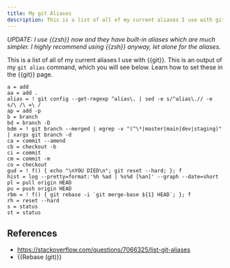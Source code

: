 ```yaml
---
title: My git Aliases
description: This is a list of all of my current aliases I use with git.
---
```


*UPDATE: I use {{zsh}} now and they have built-in aliases which are much simpler. I highly recommend using {{zsh}} anyway, let alone for the aliases.*

This is a list of all of my current aliases I use with {{git}}. This is an output of my `git alias` command, which you will see below. Learn how to set these in the {{git}} page.

```
a = add
aa = add .
alias = ! git config --get-regexp ^alias\. | sed -e s/^alias\.// -e s/\ /\ =\ /
ap = add -p
b = branch
bd = branch -D
bdm = ! git branch --merged | egrep -v "(^\*|master|main|dev|staging)" | xargs git branch -d
ca = commit --amend
cb = checkout -b
ci = commit
cm = commit -m
co = checkout
gud = ! f() { echo "\nYOU DIED\n"; git reset --hard; }; f
hist = log --pretty=format:'%h %ad | %s%d [%an]' --graph --date=short
pl = pull origin HEAD
pu = push origin HEAD
rbm = ! f() { git rebase -i `git merge-base ${1} HEAD`; }; f
rh = reset --hard
s = status
st = status
```

## References

- https://stackoverflow.com/questions/7066325/list-git-aliases
- {{Rebase (git)}}
